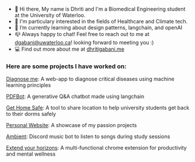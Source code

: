 - 👋 Hi there, My name is Dhriti and I'm a Biomedical Engineering student at the University of Waterloo. 
- 🔭 I'm particulary interested in the fields of Healthcare and Climate tech. 
- 🌱 I’m currently learning about design patterns, langchain, and openAI
- 📪 Always happy to chat! Feel free to reach out to me at dgabani@uwaterloo.ca! looking forward to meeting you :)
- 💻 Find out more about me at [dhritigabani.me](https://dhritigabani.me/#/)


### Here are some projects I have worked on:

[Diagnose me](https://github.com/DhritiGabani/Diagnose-me): A web-app to diagnose critical diseases using machine learning principles

[PDFBot](https://github.com/DhritiGabani/PDFBot): A generative Q&A chatbot made using langchain

[Get Home Safe](https://github.com/binalpreetkalra/get-home-safe): A tool to share location to help university students get back to their dorms safely

[Personal Website](https://github.com/DhritiGabani/dhritigabani.me): A showcase of my passion projects

[Ambient](https://github.com/DhritiGabani/Ambient): Discord music bot to listen to songs during study sessions

[Extend your horizons](https://github.com/alliedong/technova-hackathon): A multi-functional chrome extension for productivity and mental wellness
